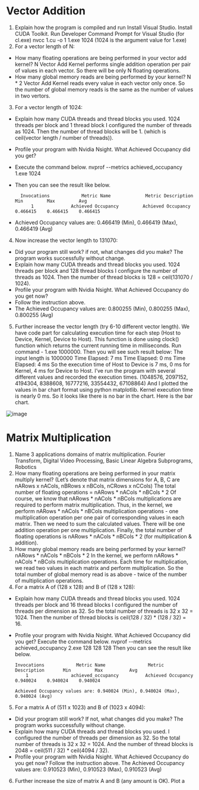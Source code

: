 # Vector Addition
 
1.	Explain how the program is compiled and run
Install Visual Studio.
Install CUDA Toolkit.
Run Developer Command Prompt for Visual Studio (for cl.exe)
nvcc 1.cu -o 1
1.exe 1024 (1024 is the argument value for 1.exe)
2.	For a vector length of N:
-	How many floating operations are being performed in your vector add kernel?
N
Vector Add Kernel performs single addition operation per pair of values in each vector.
So there will be only N floating operations.
-	How many global memory reads are being performed by your kernel?
N * 2
Vector Add Kernel reads every value in each vector only once.
So the number of global memory reads is the same as the number of values in two vertors.
3.	For a vector length of 1024:
-	Explain how many CUDA threads and thread blocks you used.
1024 threads per block and 1 thread block
I configured the number of threads as 1024.
Then the number of thread blocks will be 1. (which is ceil(vector length / number of threads)).
-	Profile your program with Nvidia Nsight. What Achieved Occupancy did you get?
- Execute the command below.
nvprof --metrics achieved_occupancy 1.exe 1024
- Then you can see the result like below.
	
		Invocations            Metric Name             Metric Description        Min         Max         Avg	
	        1              Achieved Occupancy         Achieved Occupancy      0.466415    0.466415    0.466415
	 
- Achieved Occupancy values are:
0.466419 (Min), 0.466419 (Max), 0.466419 (Avg)
4.	Now increase the vector length to 131070:
-	Did your program still work? if not, what changes did you make?
The program works successfully without change.
-	Explain how many CUDA threads and thread blocks you used.
1024 threads per block and 128 thread blocks
I configure the number of threads as 1024.
Then the number of thread blocks is 128 = ceil(131070 / 1024).
-	Profile your program with Nvidia Nsight. What Achieved Occupancy do you get now?
- Follow the instruction above.
- The Achieved Occupancy values are:
0.800255 (Min), 0.800255 (Max), 0.800255 (Avg)
5.	Further increase the vector length (try 6-10 different vector length).
We have code part for calculating execution time for each step (Host to Device, Kernel, Device to Host). This function is done using clock() function which returns the current running time in milliseconds.
Run command - 1.exe 1000000. Then you will see such result below:
The input length is 1000000
	Time Elapsed: 7 ms
	Time Elapsed: 0 ms
	Time Elapsed: 4 ms
So the execution time of Host to Device is 7 ms, 0 ms for Kernel, 4 ms for Device to Host.
I’ve run the program with several different values and recorded the execution times. (1048576, 2097152, 4194304, 8388608, 16777216, 33554432, 67108864)
And I plotted the values in bar chart format using python matplotlib.
Kernel execution time is nearly 0 ms. So it looks like there is no bar in the chart.
Here is the bar chart.

![image](https://user-images.githubusercontent.com/121934188/211290291-be9cf1c6-79f6-442d-85e6-567c9325b0c2.png)


# Matrix Multiplication

1.	Name 3 applications domains of matrix multiplication.
Fourier Transform, Digital Video Processing, Basic Linear Algebra Subprograms, Robotics
2.	How many floating operations are being performed in your matrix multiply kernel?
(Let’s denote that matrix dimensions for A, B, C are nARows x nACols, nBRows x nBCols, nCRows x nCCols)
The total number of floating operations = nARows * nACols * nBCols * 2
Of course, we know that nARows * nACols * nBCols multiplications are required to perform matrix multiplication.
Thus, in the kernel, we perform nARows * nACols * nBCols multiplication operations - one multiplication operation per one pair of corresponding values in each matrix.
Then we need to sum the calculated values. There will be one addition operation per one multiplication.
Finally, the total number of floating operations is nARows * nACols * nBCols * 2 (for multiplication & addition).
3.	How many global memory reads are being performed by your kernel?
nARows * nACols * nBCols * 2
In the kernel, we perform nARows * nACols * nBCols multiplication operations.
Each time for multiplication, we read two values in each matrix and perform multiplication.
So the total number of global memory read is as above - twice of the number of multiplication operations.
4.	For a matrix A of (128 x 128) and B of (128 x 128):
-	Explain how many CUDA threads and thread blocks you used.
1024 threads per block and 16 thread blocks
I configured the number of threads per dimension as 32. So the total number of threads is 32 x 32 = 1024.
Then the number of thread blocks is ceil(128 / 32) * (128 / 32) = 16.
-	Profile your program with Nvidia Nsight. What Achieved Occupancy did you get?
  Execute the command below.
nvprof --metrics achieved_occupancy 2.exe 128 128 128
Then you can see the result like below.
   
		Invocations            Metric Name                Metric Description       Min         Max          Avg
        	1                achieved_occupancy          Achieved Occupancy      0.940024    0.940024    0.940024
	
  		Achieved Occupancy values are: 0.940024 (Min), 0.940024 (Max), 0.940024 (Avg)
	
5.	For a matrix A of (511 x 1023) and B of (1023 x 4094):
-	Did your program still work? If not, what changes did you make?
The program works successfully without change.
-	Explain how many CUDA threads and thread blocks you used.
I configured the number of threads per dimension as 32. So the total number of threads is 32 x 32 = 1024.
And the number of thread blocks is 2048 = ceil(511 / 32) * ceil(4094 / 32).
-	Profile your program with Nvidia Nsight. What Achieved Occupancy do you get now?
  Follow the instruction above.
  The Achieved Occupancy values are:
0.910523 (Min), 0.910523 (Max), 0.910523 (Avg)
6.	Further increase the size of matrix A and B (any amount is OK). Plot a 
  
